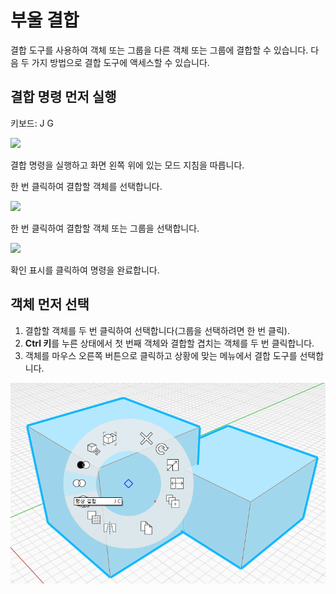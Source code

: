 # 부울 결합

결합 도구를 사용하여 객체 또는 그룹을 다른 객체 또는 그룹에 결합할 수 있습니다. 다음 두 가지 방법으로 결합 도구에 액세스할 수 있습니다.

## 결합 명령 먼저 실행

키보드: J G

![](../.gitbook/assets/boolean\_join.png)

결합 명령을 실행하고 화면 왼쪽 위에 있는 모드 지침을 따릅니다.

한 번 클릭하여 결합할 객체를 선택합니다.

![](<../.gitbook/assets/cut\_mode01 (1).png>)

한 번 클릭하여 결합할 객체 또는 그룹을 선택합니다.

![](<../.gitbook/assets/cut\_mode02 (1).png>)

확인 표시를 클릭하여 명령을 완료합니다.

## 객체 먼저 선택

1. 결합할 객체를 두 번 클릭하여 선택합니다(그룹을 선택하려면 한 번 클릭).
2. **Ctrl 키**를 누른 상태에서 첫 번째 객체와 결합할 겹치는 객체를 두 번 클릭합니다.
3. 객체를 마우스 오른쪽 버튼으로 클릭하고 상황에 맞는 메뉴에서 결합 도구를 선택합니다.

![](<../.gitbook/assets/join tool.png>)
